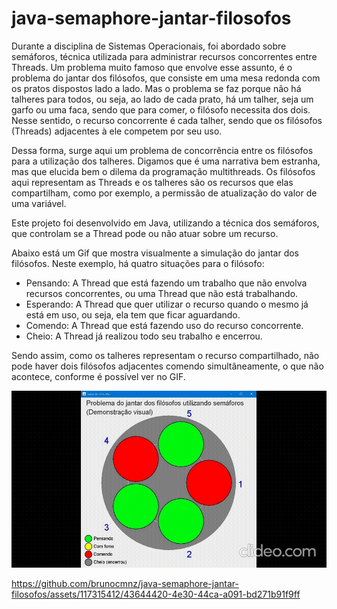 # java-semaphore-jantar-filosofos
Durante a disciplina de Sistemas Operacionais, foi abordado sobre semáforos, técnica utilizada para administrar recursos concorrentes entre Threads.
Um problema muito famoso que envolve esse assunto, é o problema do jantar dos filósofos, que consiste em uma mesa redonda com os pratos dispostos lado a lado. 
Mas o problema se faz porque não há talheres para todos, ou seja, ao lado de cada prato, há um talher, seja um garfo ou uma faca, sendo que para comer, o filósofo necessita dos dois. Nesse sentido, o recurso concorrente é cada talher, sendo que os filósofos (Threads) adjacentes à ele competem por seu uso.

Dessa forma, surge aqui um problema de concorrência entre os filósofos para a utilização dos talheres. 
Digamos que é uma narrativa bem estranha, mas que elucida bem o dilema da programação multithreads. 
Os filósofos aqui representam as Threads e os talheres são os recursos que elas compartilham, como por exemplo, a permissão de atualização do valor de uma variável.

Este projeto foi desenvolvido em Java, utilizando a técnica dos semáforos, que controlam se a Thread pode ou não atuar sobre um recurso.

Abaixo está um Gif que mostra visualmente a simulação do jantar dos filósofos. Neste exemplo, há quatro situações para o filósofo:
- Pensando: A Thread que está fazendo um trabalho que não envolva recursos concorrentes, ou uma Thread que não está trabalhando.
- Esperando: A Thread que quer utilizar o recurso quando o mesmo já está em uso, ou seja, ela tem que ficar aguardando.
- Comendo: A Thread que está fazendo uso do recurso concorrente.
- Cheio: A Thread já realizou todo seu trabalho e encerrou. 

Sendo assim, como os talheres representam o recurso compartilhado, não pode haver dois filósofos adjacentes comendo simultâneamente, o que não acontece, conforme é possível ver no GIF.

<img src = "/midia/jantar-dos-filosofos-gif.gif">

https://github.com/brunocmnz/java-semaphore-jantar-filosofos/assets/117315412/43644420-4e30-44ca-a091-bd271b91f9ff


